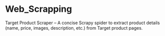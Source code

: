 # Web_Scrapping
Target Product Scraper – A concise Scrapy spider to extract product details (name, price, images, description, etc.) from Target product pages.
